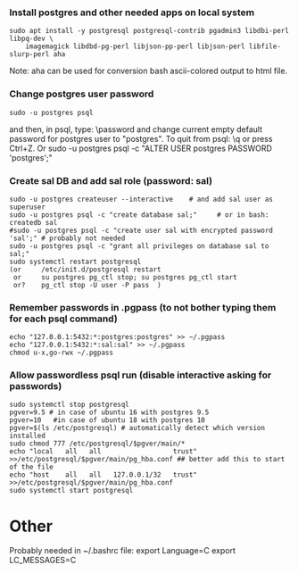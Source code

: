 ### Install postgres and other needed apps on local system
    sudo apt install -y postgresql postgresql-contrib pgadmin3 libdbi-perl libpq-dev \
        imagemagick libdbd-pg-perl libjson-pp-perl libjson-perl libfile-slurp-perl aha
Note: aha can be used for conversion bash ascii-colored output to html file.

### Change postgres user password
    sudo -u postgres psql
and then, in psql, type:
    \password
and change current empty default password for postgres user to "postgres".
To quit from psql:
    \q
or press Ctrl+Z.
Or
    sudo -u postgres psql -c "ALTER USER postgres PASSWORD 'postgres';"

### Create sal DB and add sal role (password: sal)
    sudo -u postgres createuser --interactive    # and add sal user as superuser
    sudo -u postgres psql -c "create database sal;"     # or in bash: createdb sal
    #sudo -u postgres psql -c "create user sal with encrypted password 'sal';" # probably not needed
    sudo -u postgres psql -c "grant all privileges on database sal to sal;"
    sudo systemctl restart postgresql
    (or     /etc/init.d/postgresql restart
     or     su postgres pg_ctl stop; su postgres pg_ctl start
     or?    pg_ctl stop -U user -P pass  )

### Remember passwords in .pgpass (to not bother typing them for each psql command)
    echo "127.0.0.1:5432:*:postgres:postgres" >> ~/.pgpass
    echo "127.0.0.1:5432:*:sal:sal" >> ~/.pgpass
    chmod u-x,go-rwx ~/.pgpass

### Allow passwordless psql run (disable interactive asking for passwords)
    sudo systemctl stop postgresql
    pgver=9.5 # in case of ubuntu 16 with postgres 9.5
    pgver=10   #in case of ubuntu 18 with postgres 10
    pgver=$(ls /etc/postgresql) # automatically detect which version installed
    sudo chmod 777 /etc/postgresql/$pgver/main/*
    echo "local   all   all                  trust" >>/etc/postgresql/$pgver/main/pg_hba.conf ## better add this to start of the file
    echo "host    all   all   127.0.0.1/32   trust" >>/etc/postgresql/$pgver/main/pg_hba.conf
    sudo systemctl start postgresql






# Other
Probably needed in ~/.bashrc file:
    export Language=C
    export LC_MESSAGES=C
